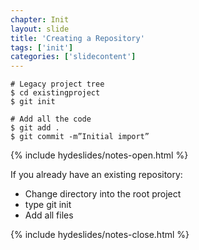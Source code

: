 ```yaml
---
chapter: Init
layout: slide
title: 'Creating a Repository'
tags: ['init']
categories: ['slidecontent']
---
```


	# Legacy project tree
	$ cd existingproject
	$ git init

	# Add all the code
	$ git add .
	$ git commit -m”Initial import” 

{% include hydeslides/notes-open.html %}

If you already have an existing repository:

* Change directory into the root project
* type git init
*  Add all files

{% include hydeslides/notes-close.html %}